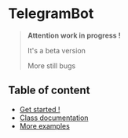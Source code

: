 # TelegramBot

> **Attention work in progress !**
> 
> It's a beta version
>  
> More still bugs

## Table of content

- [Get started !](./getStarted.md)
- [Class documentation](./classDocumentation.md)
- [More examples](./exemples.md)